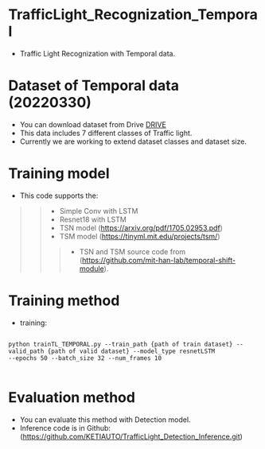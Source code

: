 # TrafficLight_Recognization_Temporal
- Traffic Light Recognization with Temporal data.

# Dataset of Temporal data (20220330)
- You can download dataset from Drive [DRIVE](https://drive.google.com/file/d/1ZQe18rX6ilrpxEruoFVR7HvWfGd6CFba/view?usp=sharing)
- This data includes 7 different classes of Traffic light.
- Currently we are working to extend dataset classes and dataset size.

# Training model
- This code supports the:
>> - Simple Conv with LSTM 
>> - Resnet18 with LSTM
>> - TSN model (https://arxiv.org/pdf/1705.02953.pdf) 
>> - TSM model (https://tinyml.mit.edu/projects/tsm/)
>>> - TSN and TSM source code from (https://github.com/mit-han-lab/temporal-shift-module).
# Training method
- training:
<pre>
<code>
python trainTL_TEMPORAL.py --train_path {path of train dataset} --valid_path {path of valid dataset} --model_type resnetLSTM
--epochs 50 --batch_size 32 --num_frames 10
</code>
</pre>

# Evaluation method
- You can evaluate this method with Detection model.
- Inference code is in Github: (https://github.com/KETIAUTO/TrafficLight_Detection_Inference.git)
